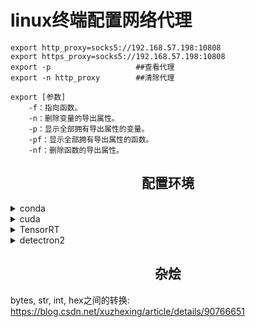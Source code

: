 # linux终端配置网络代理
```
export http_proxy=socks5://192.168.57.198:10808
export https_proxy=socks5://192.168.57.198:10808
export -p                   ##查看代理
export -n http_proxy        ##清除代理
```
    
    export [参数]
        -f：指向函数。
        -n：删除变量的导出属性。
        -p：显示全部拥有导出属性的变量。
        -pf：显示全部拥有导出属性的函数。
        -nf：删除函数的导出属性。
        
## <div align="center">配置环境</div>
<details close>
<summary>conda</summary>
搭建miniconda环境
  
```bash
sh Miniconda3-latest-Linux-x86_64.sh  
conda env export >  environment.yml
conda env create -f /home/yh/miniconda3/envs/environment.yml
pip install -r /home/yh/miniconda3/envs/request.txt
```
  
设置通道
  
```bash
conda config --remove-key channels
conda config --set show_channel_urls yes 
conda config --get channels
conda config --add channels bioconda
conda config --add channels conda-forge
conda config --add channels https://mirrors.tuna.tsinghua.edu.cn/anaconda/pkgs/main/
conda config --add channels https://mirrors.tuna.tsinghua.edu.cn/anaconda/cloud/pytorch/ ## pytorch
```

设置代理
 
```bash
conda config --set proxy_servers.http http://192.168.57.61:10809
conda config --set proxy_servers.https https://192.168.57.61:10809
```
</details>

<details close>
<summary>cuda</summary>
搭建cuda安装环境
  
```bash
apt-get update
# vim;  gcc; g++; make; libxml2; libgl1-mesa-glx
``` 
非root用户安装：https://zhuanlan.zhihu.com/p/198161777 ;  root用户安装：https://zhuanlan.zhihu.com/p/72298520

安装例子
 
```bash
tar -zxvf cudnn-11.2-linux-x64-v8.1.1.33.tgz
cp cuda/include/cudnn.h /usr/local/cuda-11.1/include/ 
cp cuda/lib64/libcudnn* /usr/local/cuda-11.1/lib64/ 
chmod a+r /usr/local/cuda-11.1/include/cudnn.h 
chmod a+r /usr/local/cuda-11.1/lib64/libcudnn*
export CUDA_HOME=/usr/local/cuda-11.1
export PATH=/usr/local/cuda-11.1/bin
export LD_LIBRARY_PATH=$LD_LIBRARY_PATH:/usr/local/cuda-11.1/lib64
nvcc -V
``` 
</details>

<details close>
<summary>TensorRT</summary>
安装tensorrt

```bash
tar xzvf TensorRT-7.2.3.4.Ubuntu-18.04.x86_64-gnu.cuda-11.1.cudnn8.1.tar.gz
export LD_LIBRARY_PATH=$LD_LIBRARY_PATH:/root/TensorRT-7.2.3.4/lib
cp -r ./lib/* /usr/lib
cp -r ./include/* /usr/include
cd python
pip install tensorrt-5.0.2.6-py2.py3-none-any.whl
cd ../uff
pip install uff-0.5.5-py2.py3-none-any.whl
cd ../graphsurgeon
pip install graphsurgeon-0.3.2-py2.py3-none-any.whl
```  
</details>

<details close>
<summary>detectron2</summary>
安装detectron2

```bash
git clone https://github.com/facebookresearch/detectron2.git
## 1. 用pip安装
python -m pip install -e detectron2
## 2. 用build安装
cd detectron2
python setup.py build develop
```  
</details>

## <div align="center">杂烩</div>

bytes, str, int, hex之间的转换: https://blog.csdn.net/xuzhexing/article/details/90766651
